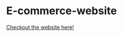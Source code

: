 # E-commerce-website
[Checkout the website here!](https://varunjindal123.github.io/E-commerce-website/)
